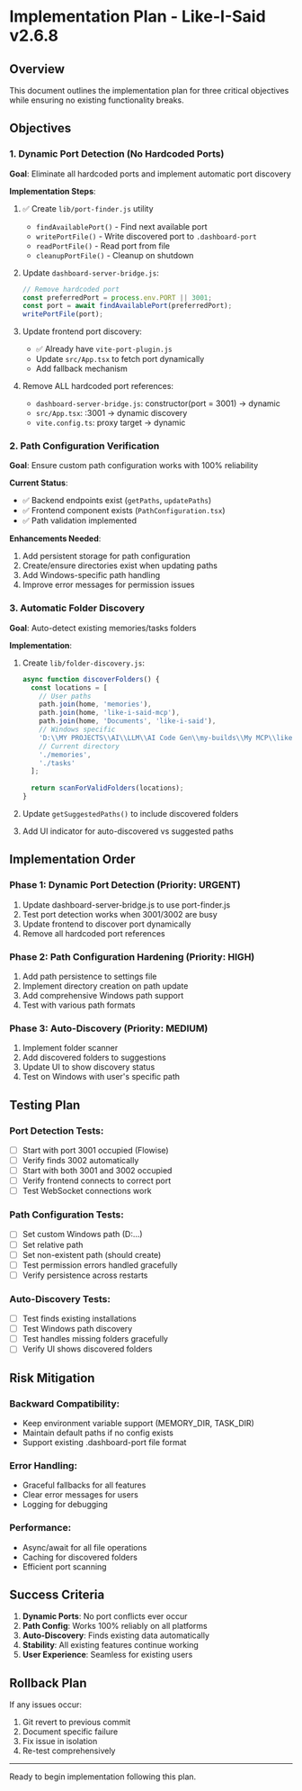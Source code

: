 # Implementation Plan - Like-I-Said v2.6.8

## Overview
This document outlines the implementation plan for three critical objectives while ensuring no existing functionality breaks.

## Objectives

### 1. Dynamic Port Detection (No Hardcoded Ports)
**Goal**: Eliminate all hardcoded ports and implement automatic port discovery

**Implementation Steps**:
1. ✅ Create `lib/port-finder.js` utility
   - `findAvailablePort()` - Find next available port
   - `writePortFile()` - Write discovered port to `.dashboard-port`
   - `readPortFile()` - Read port from file
   - `cleanupPortFile()` - Cleanup on shutdown

2. Update `dashboard-server-bridge.js`:
   ```javascript
   // Remove hardcoded port
   const preferredPort = process.env.PORT || 3001;
   const port = await findAvailablePort(preferredPort);
   writePortFile(port);
   ```

3. Update frontend port discovery:
   - ✅ Already have `vite-port-plugin.js`
   - Update `src/App.tsx` to fetch port dynamically
   - Add fallback mechanism

4. Remove ALL hardcoded port references:
   - `dashboard-server-bridge.js`: constructor(port = 3001) → dynamic
   - `src/App.tsx`: :3001 → dynamic discovery
   - `vite.config.ts`: proxy target → dynamic

### 2. Path Configuration Verification
**Goal**: Ensure custom path configuration works with 100% reliability

**Current Status**:
- ✅ Backend endpoints exist (`getPaths`, `updatePaths`)
- ✅ Frontend component exists (`PathConfiguration.tsx`)
- ✅ Path validation implemented

**Enhancements Needed**:
1. Add persistent storage for path configuration
2. Create/ensure directories exist when updating paths
3. Add Windows-specific path handling
4. Improve error messages for permission issues

### 3. Automatic Folder Discovery
**Goal**: Auto-detect existing memories/tasks folders

**Implementation**:
1. Create `lib/folder-discovery.js`:
   ```javascript
   async function discoverFolders() {
     const locations = [
       // User paths
       path.join(home, 'memories'),
       path.join(home, 'like-i-said-mcp'),
       path.join(home, 'Documents', 'like-i-said'),
       // Windows specific
       'D:\\MY PROJECTS\\AI\\LLM\\AI Code Gen\\my-builds\\My MCP\\like-i-said-npm-test',
       // Current directory
       './memories',
       './tasks'
     ];
     
     return scanForValidFolders(locations);
   }
   ```

2. Update `getSuggestedPaths()` to include discovered folders
3. Add UI indicator for auto-discovered vs suggested paths

## Implementation Order

### Phase 1: Dynamic Port Detection (Priority: URGENT)
1. Update dashboard-server-bridge.js to use port-finder.js
2. Test port detection works when 3001/3002 are busy
3. Update frontend to discover port dynamically
4. Remove all hardcoded port references

### Phase 2: Path Configuration Hardening (Priority: HIGH)
1. Add path persistence to settings file
2. Implement directory creation on path update
3. Add comprehensive Windows path support
4. Test with various path formats

### Phase 3: Auto-Discovery (Priority: MEDIUM)
1. Implement folder scanner
2. Add discovered folders to suggestions
3. Update UI to show discovery status
4. Test on Windows with user's specific path

## Testing Plan

### Port Detection Tests:
- [ ] Start with port 3001 occupied (Flowise)
- [ ] Verify finds 3002 automatically
- [ ] Start with both 3001 and 3002 occupied
- [ ] Verify frontend connects to correct port
- [ ] Test WebSocket connections work

### Path Configuration Tests:
- [ ] Set custom Windows path (D:\...)
- [ ] Set relative path
- [ ] Set non-existent path (should create)
- [ ] Test permission errors handled gracefully
- [ ] Verify persistence across restarts

### Auto-Discovery Tests:
- [ ] Test finds existing installations
- [ ] Test Windows path discovery
- [ ] Test handles missing folders gracefully
- [ ] Verify UI shows discovered folders

## Risk Mitigation

### Backward Compatibility:
- Keep environment variable support (MEMORY_DIR, TASK_DIR)
- Maintain default paths if no config exists
- Support existing .dashboard-port file format

### Error Handling:
- Graceful fallbacks for all features
- Clear error messages for users
- Logging for debugging

### Performance:
- Async/await for all file operations
- Caching for discovered folders
- Efficient port scanning

## Success Criteria

1. **Dynamic Ports**: No port conflicts ever occur
2. **Path Config**: Works 100% reliably on all platforms
3. **Auto-Discovery**: Finds existing data automatically
4. **Stability**: All existing features continue working
5. **User Experience**: Seamless for existing users

## Rollback Plan

If any issues occur:
1. Git revert to previous commit
2. Document specific failure
3. Fix issue in isolation
4. Re-test comprehensively

---

Ready to begin implementation following this plan.
